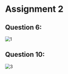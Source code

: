 # Assignment 2

## Question 6:
![1](https://github.com/SaifShahAi/pffall23/assets/142867921/0b4f2e6a-fecc-4bda-a6be-3a5e9c3a10da)

## Question 10:
![3](https://github.com/SaifShahAi/pffall23/assets/142867921/1e3846e8-cb55-4c4c-ab74-3f3526437e2f)
